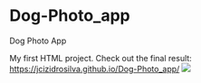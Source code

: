 # Dog-Photo_app
 Dog Photo App
 
 My first HTML project. Check out the final result: https://jcizidrosilva.github.io/Dog-Photo_app/
 <img src="images/1">
